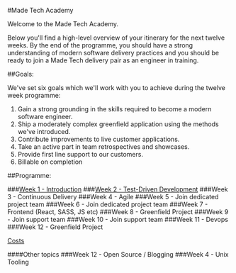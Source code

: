 #Made Tech Academy

Welcome to the Made Tech Academy. 

Below you'll find a high-level overview of your itinerary for the next twelve weeks. By the end of the programme, you should have a strong understanding of modern software delivery practices and you should be ready to join a Made Tech delivery pair as an engineer in training.

##Goals:

We've set six goals which we'll work with you to achieve during the twelve week programme:

1. Gain a strong grounding in the skills required to become a modern software engineer. 
2. Ship a moderately complex greenfield application using the methods we've introduced.
3. Contribute improvements to live customer applications.
4. Take an active part in team retrospectives and showcases.
5. Provide first line support to our customers.
6. Billable on completion

##Programme:

###[Week 1 - Introduction](learn/00_introduction.md)
###[Week 2 - Test-Driven Development](learn/01_tdd.md)
###Week 3 - Continuous Delivery
###Week 4 - Agile
###Week 5 - Join dedicated project team
###Week 6 - Join dedicated project team
###Week 7 - Frontend (React, SASS, JS etc)
###Week 8 - Greenfield Project
###Week 9 - Join support team
###Week 10 - Join support team
###Week 11 - Devops
###Week 12 - Greenfield Project

[Costs](https://docs.google.com/a/madetech.com/spreadsheets/d/1fc3Z_4iDUnPrxh3x8BBMmyHGfq-E1WAcVlzKluUV0HY/edit?usp=sharing)

####Other topics
###Week 12 - Open Source / Blogging
###Week 4 - Unix Tooling